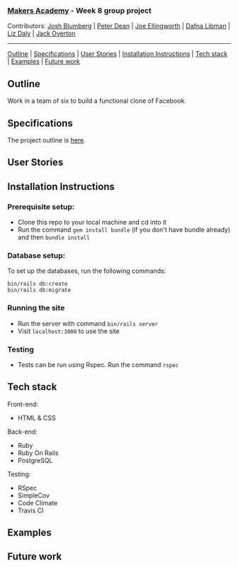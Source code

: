 ### [Makers Academy](http://www.makersacademy.com) - Week 8 group project

Contributors: [Josh Blumberg](https://github.com/jlblumberg) | [Peter Dean](https://github.com/Peter2-71828) | [Joe Ellingworth](https://github.com/blu3skies) | [Dafna Libman](https://github.com/Dlibmanw) | [Liz Daly](https://github.com/lookupdaily) | [Jack Overton](https://github.com/Ovy95)
__________________________________________________________________________________________________________________

[Outline](#Outline) | [Specifications](#Specifications) | [User Stories](#User_Stories) | [Installation Instructions](#Installation_Instructions) | [Tech stack](#Tech_stack) | [Examples](#Examples) | [Future work](#Future_work)

## <a name="Outline">Outline</a>

Work in a team of six to build a functional clone of Facebook.

## Specifications

The project outline is [here](https://github.com/makersacademy/course/tree/master/engineering_projects/rails).

## User Stories

## <a name="Installation_Instructions">Installation Instructions</a>

### Prerequisite setup:
- Clone this repo to your local machine and cd into it
- Run the command `gem install bundle` (if you don't have bundle already) and then `bundle install`

### Database setup:

To set up the databases, run the following commands:

```
bin/rails db:create
bin/rails db:migrate
```

### Running the site
- Run the server with command `bin/rails server`
- Visit `localhost:3000` to use the site

### Testing
- Tests can be run using Rspec. Run the command `rspec`

## <a name="Tech_stack">Tech stack</a>

Front-end:
- HTML & CSS

Back-end:
- Ruby
- Ruby On Rails
- PostgreSQL

Testing:
- RSpec
- SimpleCov
- Code Climate
- Travis CI

## <a name="Examples">Examples</a>

## <a name="Future_work">Future work</a>
